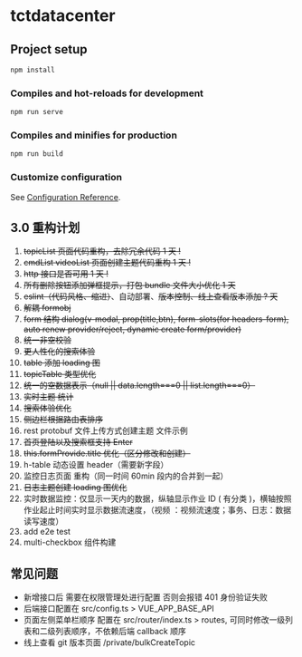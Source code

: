 # tctdatacenter

## Project setup

```bash
npm install
```

### Compiles and hot-reloads for development

```bash
npm run serve
```

### Compiles and minifies for production

```bash
npm run build
```

### Customize configuration

See [Configuration Reference](https://cli.vuejs.org/config/).

## 3.0 重构计划

1. ~~topicList 页面代码重构，去除冗余代码 1 天 !~~
2. ~~cmdList videoList 页面创建主题代码重构 1 天 !~~
3. ~~http 接口是否可用 1 天 !~~
4. ~~所有删除按钮添加弹框提示，打包 bundle 文件大小优化 1 天~~
5. ~~eslint（代码风格、缩进）~~、自动部署、~~版本控制、线上查看版本添加 ? 天~~
6. ~~解耦 formobj~~
7. ~~form 结构 dialog(v-modal, prop(title,btn), form-slots(for headers-form), auto renew provider/reject, dynamic create form/provider)~~
1. ~~统一非空校验~~
2. ~~更人性化的搜索体验~~
3.  ~~table 添加 loading 图~~
4.  ~~topicTable 类型优化~~
5.  ~~统一的空数据表示（null || data.length===0 || list.length===0）~~
6.  ~~实时主题 统计~~
7.  ~~搜索体验优化~~
8.  ~~侧边栏根据路由表排序~~
9.  rest protobuf 文件上传方式创建主题 文件示例
10. ~~首页登陆以及搜索框支持 Enter~~
11. ~~this.formProvide.title 优化（区分修改和创建）~~
12. h-table 动态设置 header（需要新字段）
13. 监控日志页面 重构（同一时间 60min 段内的合并到一起）
14. ~~日志主题创建 loading 图优化~~
15. 实时数据监控：仅显示一天内的数据，纵轴显示作业 ID ( 有分类 )，横轴按照作业起止时间实时显示数据流速度，（视频 ：视频流速度；事务、日志：数据读写速度） 
16. add e2e test
17. multi-checkbox 组件构建

## 常见问题

- 新增接口后 需要在权限管理处进行配置 否则会报错 401 身份验证失败
- 后端接口配置在 src/config.ts > VUE_APP_BASE_API
- 页面左侧菜单栏顺序 配置在 src/router/index.ts > routes, 可同时修改一级列表和二级列表顺序，不依赖后端 callback 顺序
- 线上查看 git 版本页面 /private/bulkCreateTopic
